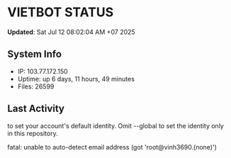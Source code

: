 # VIETBOT STATUS
**Updated**: Sat Jul 12 08:02:04 AM +07 2025

## System Info
- IP: 103.77.172.150
- Uptime: up 6 days, 11 hours, 49 minutes
- Files: 26599

## Last Activity

to set your account's default identity.
Omit --global to set the identity only in this repository.

fatal: unable to auto-detect email address (got 'root@vinh3690.(none)')
